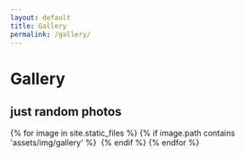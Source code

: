 ```yaml
---
layout: default
title: Gallery
permalink: /gallery/
---
```

# Gallery
## just random photos 
<div>
{% for image in site.static_files %}
  {% if image.path contains 'assets/img/gallery' %}
    <img src="{{ image.path }}" alt="">
  {% endif %}
{% endfor %}
</div>
